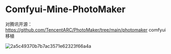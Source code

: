 # Comfyui-Mine-PhotoMaker

对腾讯开源：https://github.com/TencentARC/PhotoMaker/tree/main/photomaker comfyui移植

![2a5c49370b7b7ac3571e62323f66a4a](https://github.com/StartHua/Comfyui-Mine-PhotoMaker/assets/22284244/55b22806-67e6-49d6-a29d-fb016e57fddb)
